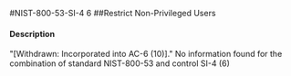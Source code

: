 #NIST-800-53-SI-4 6
##Restrict Non-Privileged Users
#### Description
"[Withdrawn: Incorporated into AC-6 (10)]."
No information found for the combination of standard NIST-800-53 and control SI-4 (6)
